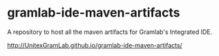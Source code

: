 # gramlab-ide-maven-artifacts

A repository to host all the maven artifacts for Gramlab's Integrated IDE. 

http://UnitexGramLab.github.io/gramlab-ide-maven-artifacts/
